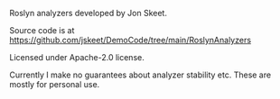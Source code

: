 Roslyn analyzers developed by Jon Skeet.

Source code is at
https://github.com/jskeet/DemoCode/tree/main/RoslynAnalyzers

Licensed under Apache-2.0 license.

Currently I make no guarantees about analyzer stability etc. These
are mostly for personal use.